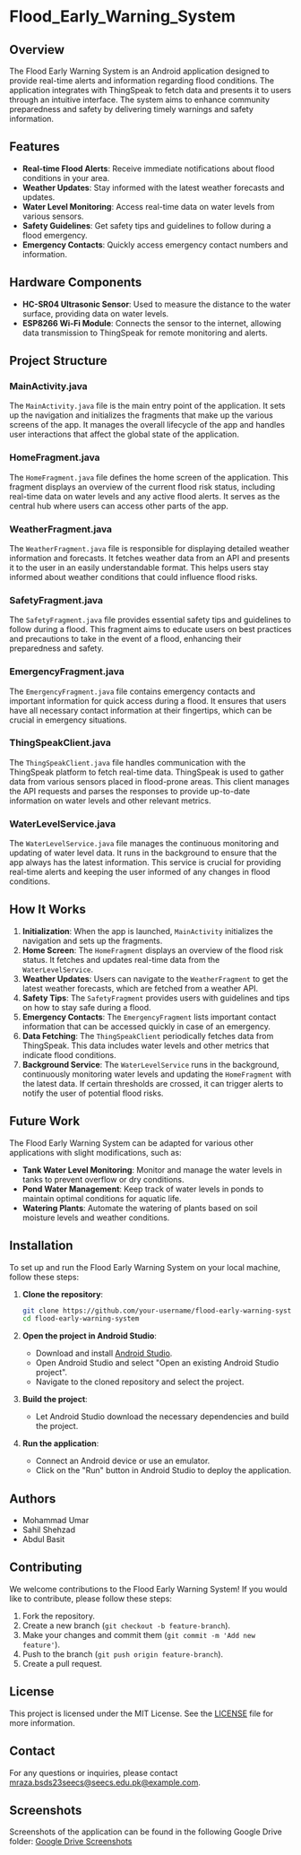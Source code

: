 # Flood_Early_Warning_System

## Overview

The Flood Early Warning System is an Android application designed to provide real-time alerts and information regarding flood conditions. The application integrates with ThingSpeak to fetch data and presents it to users through an intuitive interface. The system aims to enhance community preparedness and safety by delivering timely warnings and safety information.

## Features

- **Real-time Flood Alerts**: Receive immediate notifications about flood conditions in your area.
- **Weather Updates**: Stay informed with the latest weather forecasts and updates.
- **Water Level Monitoring**: Access real-time data on water levels from various sensors.
- **Safety Guidelines**: Get safety tips and guidelines to follow during a flood emergency.
- **Emergency Contacts**: Quickly access emergency contact numbers and information.

## Hardware Components

- **HC-SR04 Ultrasonic Sensor**: Used to measure the distance to the water surface, providing data on water levels.
- **ESP8266 Wi-Fi Module**: Connects the sensor to the internet, allowing data transmission to ThingSpeak for remote monitoring and alerts.

## Project Structure

### MainActivity.java

The `MainActivity.java` file is the main entry point of the application. It sets up the navigation and initializes the fragments that make up the various screens of the app. It manages the overall lifecycle of the app and handles user interactions that affect the global state of the application.

### HomeFragment.java

The `HomeFragment.java` file defines the home screen of the application. This fragment displays an overview of the current flood risk status, including real-time data on water levels and any active flood alerts. It serves as the central hub where users can access other parts of the app.

### WeatherFragment.java

The `WeatherFragment.java` file is responsible for displaying detailed weather information and forecasts. It fetches weather data from an API and presents it to the user in an easily understandable format. This helps users stay informed about weather conditions that could influence flood risks.

### SafetyFragment.java

The `SafetyFragment.java` file provides essential safety tips and guidelines to follow during a flood. This fragment aims to educate users on best practices and precautions to take in the event of a flood, enhancing their preparedness and safety.

### EmergencyFragment.java

The `EmergencyFragment.java` file contains emergency contacts and important information for quick access during a flood. It ensures that users have all necessary contact information at their fingertips, which can be crucial in emergency situations.

### ThingSpeakClient.java

The `ThingSpeakClient.java` file handles communication with the ThingSpeak platform to fetch real-time data. ThingSpeak is used to gather data from various sensors placed in flood-prone areas. This client manages the API requests and parses the responses to provide up-to-date information on water levels and other relevant metrics.

### WaterLevelService.java

The `WaterLevelService.java` file manages the continuous monitoring and updating of water level data. It runs in the background to ensure that the app always has the latest information. This service is crucial for providing real-time alerts and keeping the user informed of any changes in flood conditions.

## How It Works

1. **Initialization**: When the app is launched, `MainActivity` initializes the navigation and sets up the fragments.
2. **Home Screen**: The `HomeFragment` displays an overview of the flood risk status. It fetches and updates real-time data from the `WaterLevelService`.
3. **Weather Updates**: Users can navigate to the `WeatherFragment` to get the latest weather forecasts, which are fetched from a weather API.
4. **Safety Tips**: The `SafetyFragment` provides users with guidelines and tips on how to stay safe during a flood.
5. **Emergency Contacts**: The `EmergencyFragment` lists important contact information that can be accessed quickly in case of an emergency.
6. **Data Fetching**: The `ThingSpeakClient` periodically fetches data from ThingSpeak. This data includes water levels and other metrics that indicate flood conditions.
7. **Background Service**: The `WaterLevelService` runs in the background, continuously monitoring water levels and updating the `HomeFragment` with the latest data. If certain thresholds are crossed, it can trigger alerts to notify the user of potential flood risks.

## Future Work

The Flood Early Warning System can be adapted for various other applications with slight modifications, such as:

- **Tank Water Level Monitoring**: Monitor and manage the water levels in tanks to prevent overflow or dry conditions.
- **Pond Water Management**: Keep track of water levels in ponds to maintain optimal conditions for aquatic life.
- **Watering Plants**: Automate the watering of plants based on soil moisture levels and weather conditions.

## Installation

To set up and run the Flood Early Warning System on your local machine, follow these steps:

1. **Clone the repository**:

   ```bash
   git clone https://github.com/your-username/flood-early-warning-system.git
   cd flood-early-warning-system
   ```

2. **Open the project in Android Studio**:

   - Download and install [Android Studio](https://developer.android.com/studio).
   - Open Android Studio and select "Open an existing Android Studio project".
   - Navigate to the cloned repository and select the project.

3. **Build the project**:

   - Let Android Studio download the necessary dependencies and build the project.

4. **Run the application**:
   - Connect an Android device or use an emulator.
   - Click on the "Run" button in Android Studio to deploy the application.

## Authors

- Mohammad Umar
- Sahil Shehzad
- Abdul Basit

## Contributing

We welcome contributions to the Flood Early Warning System! If you would like to contribute, please follow these steps:

1. Fork the repository.
2. Create a new branch (`git checkout -b feature-branch`).
3. Make your changes and commit them (`git commit -m 'Add new feature'`).
4. Push to the branch (`git push origin feature-branch`).
5. Create a pull request.

## License

This project is licensed under the MIT License. See the [LICENSE](LICENSE) file for more information.

## Contact

For any questions or inquiries, please contact [mraza.bsds23seecs@seecs.edu.pk@example.com](mailto:your-email@example.com).

## Screenshots

Screenshots of the application can be found in the following Google Drive folder:
[Google Drive Screenshots](https://drive.google.com/drive/folders/1zTW0OVFtMBp16IZ_NFIiv2ZwMO584BpA?usp=sharing)
